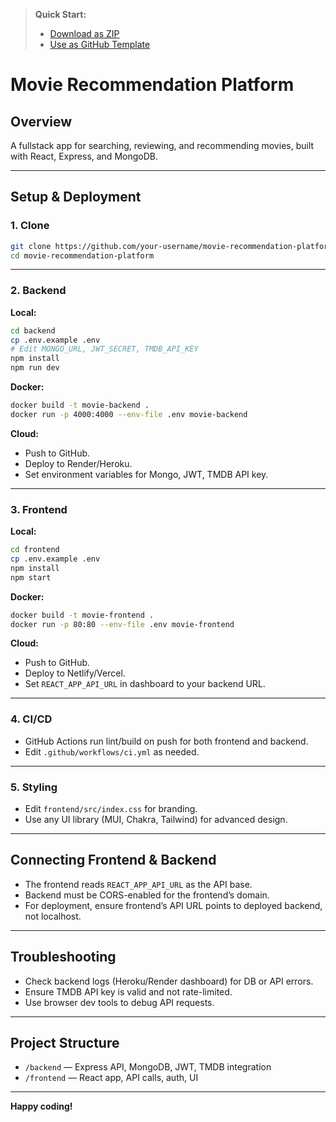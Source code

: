 > **Quick Start:**  
> - [Download as ZIP](https://github.com/your-username/movie-recommendation-platform/archive/refs/heads/main.zip)  
> - [Use as GitHub Template](https://github.com/your-username/movie-recommendation-platform/generate)

# Movie Recommendation Platform

## Overview

A fullstack app for searching, reviewing, and recommending movies, built with React, Express, and MongoDB.

---

## Setup & Deployment

### 1. Clone

```bash
git clone https://github.com/your-username/movie-recommendation-platform.git
cd movie-recommendation-platform
```

---

### 2. Backend

**Local:**

```bash
cd backend
cp .env.example .env
# Edit MONGO_URL, JWT_SECRET, TMDB_API_KEY
npm install
npm run dev
```

**Docker:**

```bash
docker build -t movie-backend .
docker run -p 4000:4000 --env-file .env movie-backend
```

**Cloud:**
- Push to GitHub.
- Deploy to Render/Heroku.
- Set environment variables for Mongo, JWT, TMDB API key.

---

### 3. Frontend

**Local:**

```bash
cd frontend
cp .env.example .env
npm install
npm start
```

**Docker:**

```bash
docker build -t movie-frontend .
docker run -p 80:80 --env-file .env movie-frontend
```

**Cloud:**
- Push to GitHub.
- Deploy to Netlify/Vercel.
- Set `REACT_APP_API_URL` in dashboard to your backend URL.

---

### 4. CI/CD

- GitHub Actions run lint/build on push for both frontend and backend.
- Edit `.github/workflows/ci.yml` as needed.

---

### 5. Styling

- Edit `frontend/src/index.css` for branding.
- Use any UI library (MUI, Chakra, Tailwind) for advanced design.

---

## Connecting Frontend & Backend

- The frontend reads `REACT_APP_API_URL` as the API base.
- Backend must be CORS-enabled for the frontend’s domain.
- For deployment, ensure frontend’s API URL points to deployed backend, not localhost.

---

## Troubleshooting

- Check backend logs (Heroku/Render dashboard) for DB or API errors.
- Ensure TMDB API key is valid and not rate-limited.
- Use browser dev tools to debug API requests.

---

## Project Structure

- `/backend` — Express API, MongoDB, JWT, TMDB integration
- `/frontend` — React app, API calls, auth, UI

---

**Happy coding!**